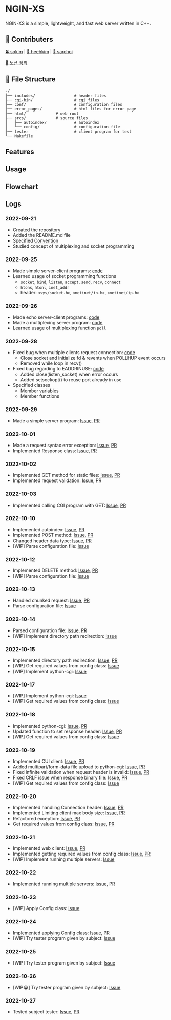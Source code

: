 # NGIN-XS

NGIN-XS is a simple, lightweight, and fast web server written in C++.

## 🚀 Contributers
[🍀 sokim](https://github.com/S0YKIM) | [🌙 heehkim](https://github.com/hhkim0729) | [🌰 sarchoi](https://github.com/srngch)

[🔗 노션 정리](https://pouncing-elbow-0a4.notion.site/Webserv-8a8bdaaf878040d1b2267b928d09e5a8)

## 🚧 File Structure
```
./
├── includes/                 # header files
├── cgi-bin/                  # cgi files
├── conf/                     # configuration files
├── error_pages/              # html files for error page
├── html/		      # web root
├── srcs/		      # source files
│   ├── autoindex/            # autoindex
│   └── config/               # configuration file
├── tester                    # client program for test
└── Makefile
```


## Features

## Usage

## Flowchart

## Logs

### 2022-09-21

- Created the repository
- Added the README.md file
- Specified [Convention](https://github.com/srngch/ngin-xs/wiki)
- Studied concept of multiplexing and socket programming

### 2022-09-25

- Made simple server-client programs: [code](https://github.com/srngch/ngin-xs/tree/9309c3e0e98e2d3b5c8f3f20582ad97ef10812d1/example)
- Learned usage of socket programming functions
  - `socket`, `bind`, `listen`, `accept`, `send`, `recv`, `connect`
  - `htons`, `htonl`, `inet_addr`
  - header: `<sys/socket.h>`, `<netinet/in.h>`, `<netinet/ip.h>`

### 2022-09-26

- Made echo server-client programs: [code](https://github.com/srngch/ngin-xs/tree/c3c04ce095b1b02d5bd47fb7a59844b2ca0582e1/example)
- Made a multiplexing server program: [code](https://github.com/srngch/ngin-xs/tree/c6b55c5d99f3cf697c5fa0b18195dac41d578aab/example)
- Learned usage of multiplexing function `poll`

### 2022-09-28

- Fixed bug when multiple clients request connection: [code](https://github.com/srngch/ngin-xs/commit/59191f716e7169a5c5fd36d710b3b0417c2a0940)
  - Close socket and initialize fd & revents when POLLHUP event occurs
  - Removed while loop in recv()
- Fixed bug regarding to EADDRINUSE: [code](https://github.com/srngch/ngin-xs/commit/b6cc8b2da0165fbd7955a64daa59b6a69a5f0b47)
  - Added close(listen_socket) when error occurs
  - Added setsockopt() to reuse port already in use
- Specified classes
  - Member variables
  - Member functions

### 2022-09-29

- Made a simple server program: [Issue](https://github.com/srngch/ngin-xs/issues/1), [PR](https://github.com/srngch/ngin-xs/pull/2)

### 2022-10-01

- Made a request syntax error exception: [Issue](https://github.com/srngch/ngin-xs/issues/5), [PR](https://github.com/srngch/ngin-xs/pull/7)
- Implemented Response class: [Issue](https://github.com/srngch/ngin-xs/issues/6), [PR](https://github.com/srngch/ngin-xs/pull/8)

### 2022-10-02

- Implemented GET method for static files: [Issue](https://github.com/srngch/ngin-xs/issues/9), [PR](https://github.com/srngch/ngin-xs/pull/12)
- Implemented request validation: [Issue](https://github.com/srngch/ngin-xs/issues/10), [PR](https://github.com/srngch/ngin-xs/pull/11)

### 2022-10-03

- Implemented calling CGI program with GET: [Issue](https://github.com/srngch/ngin-xs/issues/15), [PR](https://github.com/srngch/ngin-xs/pull/16)

### 2022-10-10

- Implemented autoindex: [Issue](https://github.com/srngch/ngin-xs/issues/17), [PR](https://github.com/srngch/ngin-xs/pull/20)
- Implemented POST method: [Issue](https://github.com/srngch/ngin-xs/issues/14), [PR](https://github.com/srngch/ngin-xs/pull/22)
- Changed header data type: [Issue](https://github.com/srngch/ngin-xs/issues/24), [PR](https://github.com/srngch/ngin-xs/pull/26)
- [WIP] Parse configuration file: [Issue](https://github.com/srngch/ngin-xs/issues/18)

### 2022-10-12

- Implemented DELETE method: [Issue](https://github.com/srngch/ngin-xs/issues/21), [PR](https://github.com/srngch/ngin-xs/pull/28)
- [WIP] Parse configuration file: [Issue](https://github.com/srngch/ngin-xs/issues/18)

### 2022-10-13

- Handled chunked request: [Issue](https://github.com/srngch/ngin-xs/issues/30), [PR](https://github.com/srngch/ngin-xs/pull/33)
- Parse configuration file: [Issue](https://github.com/srngch/ngin-xs/issues/18)

### 2022-10-14

- Parsed configuration file: [Issue](https://github.com/srngch/ngin-xs/issues/18), [PR](https://github.com/srngch/ngin-xs/pull/35)
- [WIP] Implement directory path redirection: [Issue](https://github.com/srngch/ngin-xs/issues/19)

### 2022-10-15

- Implemented directory path redirection: [Issue](https://github.com/srngch/ngin-xs/issues/19), [PR](https://github.com/srngch/ngin-xs/pull/36)
- [WIP] Get required values from config class: [Issue](https://github.com/srngch/ngin-xs/issues/34)
- [WIP] Implement python-cgi: [Issue](https://github.com/srngch/ngin-xs/issues/32)

### 2022-10-17

- [WIP] Implement python-cgi: [Issue](https://github.com/srngch/ngin-xs/issues/32)
- [WIP] Get required values from config class: [Issue](https://github.com/srngch/ngin-xs/issues/34)

### 2022-10-18

- Implemented python-cgi: [Issue](https://github.com/srngch/ngin-xs/issues/32), [PR](https://github.com/srngch/ngin-xs/pull/37)
- Updated function to set response header: [Issue](https://github.com/srngch/ngin-xs/issues/25), [PR](https://github.com/srngch/ngin-xs/pull/38)
- [WIP] Get required values from config class: [Issue](https://github.com/srngch/ngin-xs/issues/34)

### 2022-10-19

- Implemented CUI client: [Issue](https://github.com/srngch/ngin-xs/issues/41), [PR](https://github.com/srngch/ngin-xs/pull/43)
- Added multipart/form-data file upload to python-cgi: [Issue](https://github.com/srngch/ngin-xs/issues/31), [PR](https://github.com/srngch/ngin-xs/pull/46)
- Fixed infinite validation when request header is invalid: [Issue](https://github.com/srngch/ngin-xs/issues/45), [PR](https://github.com/srngch/ngin-xs/pull/48)
- Fixed CRLF issue when response binary file: [Issue](https://github.com/srngch/ngin-xs/issues/49), [PR](https://github.com/srngch/ngin-xs/pull/51)
- [WIP] Get required values from config class: [Issue](https://github.com/srngch/ngin-xs/issues/34)

### 2022-10-20

- Implemented handling Connection header: [Issue](https://github.com/srngch/ngin-xs/issues/47), [PR](https://github.com/srngch/ngin-xs/pull/52)
- Implemented Limiting client max body size: [Issue](https://github.com/srngch/ngin-xs/issues/50), [PR](https://github.com/srngch/ngin-xs/pull/53)
- Refactored exception: [Issue](https://github.com/srngch/ngin-xs/issues/54), [PR](https://github.com/srngch/ngin-xs/pull/55)
- Get required values from config class: [Issue](https://github.com/srngch/ngin-xs/issues/34), [PR](https://github.com/srngch/ngin-xs/pull/42)

### 2022-10-21

- Implemented web client: [Issue](https://github.com/srngch/ngin-xs/issues/40), [PR](https://github.com/srngch/ngin-xs/pull/56)
- Implemented getting required values from config class: [Issue](https://github.com/srngch/ngin-xs/issues/34), [PR](https://github.com/srngch/ngin-xs/pull/42)
- [WIP] Implement running multiple servers: [Issue](https://github.com/srngch/ngin-xs/issues/57)

### 2022-10-22

- Implemented running multiple servers: [Issue](https://github.com/srngch/ngin-xs/issues/57), [PR](https://github.com/srngch/ngin-xs/pull/58)

### 2022-10-23

- [WIP] Apply Config class: [Issue](https://github.com/srngch/ngin-xs/issues/39)

### 2022-10-24

- Implemented applying Config class: [Issue](https://github.com/srngch/ngin-xs/issues/39), [PR](https://github.com/srngch/ngin-xs/pull/60)
- [WIP] Try tester program given by subject: [Issue](https://github.com/srngch/ngin-xs/issues/61)

### 2022-10-25

- [WIP] Try tester program given by subject: [Issue](https://github.com/srngch/ngin-xs/issues/61)

### 2022-10-26

- [WIP😭] Try tester program given by subject: [Issue](https://github.com/srngch/ngin-xs/issues/61)

### 2022-10-27

- Tested subject tester: [Issue](https://github.com/srngch/ngin-xs/issues/61), [PR](https://github.com/srngch/ngin-xs/pull/63)
